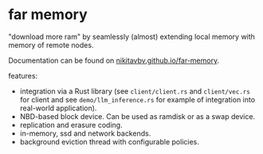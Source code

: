 # far memory

"download more ram" by seamlessly (almost) extending local memory with memory of remote nodes.

Documentation can be found on [nikitavbv.github.io/far-memory](https://nikitavbv.github.io/far-memory).

features:
- integration via a Rust library (see `client/client.rs` and `client/vec.rs` for client and see `demo/llm_inference.rs` for example of integration into real-world application).
- NBD-based block device. Can be used as ramdisk or as a swap device.
- replication and erasure coding.
- in-memory, ssd and network backends.
- background eviction thread with configurable policies.
